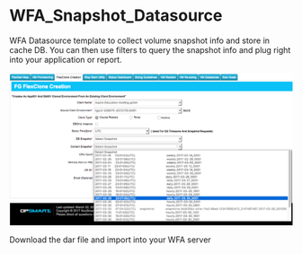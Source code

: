# WFA_Snapshot_Datasource
WFA Datasource template to collect volume snapshot info and store in cache DB.  You can then use filters to query the snapshot info  and plug right into your application or report.


![alt text](https://github.com/storagedevops/WFA_Snapshot_Datasource/blob/master/images/clones.png "Example of application usage")

Download the dar file and import into your WFA server
